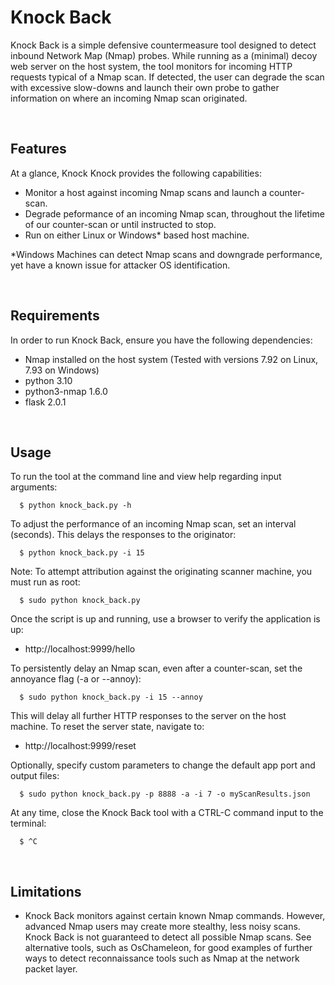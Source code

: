 # Knock Back
<p>Knock Back is a simple defensive countermeasure tool designed to detect inbound  
Network Map (Nmap) probes. While running as a (minimal) decoy web server on the   
host system, the tool monitors for incoming HTTP requests typical of a Nmap scan.  
If detected, the user can degrade the scan with excessive slow-downs and launch   
their own probe to gather information on where an incoming Nmap scan originated.</p>
<br>

## Features
<p>At a glance, Knock Knock provides the following capabilities:</p>

 - Monitor a host against incoming Nmap scans and launch a counter-scan.
 - Degrade peformance of an incoming Nmap scan, throughout the lifetime of our counter-scan or until instructed to stop.
 - Run on either Linux or Windows* based host machine.
<p></p>
 *Windows Machines can detect Nmap scans and downgrade performance, yet have a known issue for attacker OS identification.
<p></p><br>

## Requirements
<p>In order to run Knock Back, ensure you have the following dependencies:</p>

 * Nmap installed on the host system (Tested with versions 7.92 on Linux, 7.93 on Windows)
 * python 3.10
 * python3-nmap 1.6.0
 * flask 2.0.1
<p></p><br>

## Usage
To run the tool at the command line and view help regarding input arguments:
```
  $ python knock_back.py -h
```
To adjust the performance of an incoming Nmap scan, set an interval (seconds). This delays the responses to the originator:
```
  $ python knock_back.py -i 15
```
Note: To attempt attribution against the originating scanner machine, you must run as root:
```
  $ sudo python knock_back.py
```
Once the script is up and running, use a browser to verify the application is up:
- http[]()://localhost:9999/hello

To persistently delay an Nmap scan, even after a counter-scan, set the annoyance flag (-a or --annoy):
```
  $ sudo python knock_back.py -i 15 --annoy
```
This will delay all further HTTP responses to the server on the host machine. To reset the server state, navigate to:
- http[]()://localhost:9999/reset

Optionally, specify custom parameters to change the default app port and output files:
```
  $ sudo python knock_back.py -p 8888 -a -i 7 -o myScanResults.json
```

At any time, close the Knock Back tool with a CTRL-C command input to the terminal:
```
  $ ^C
```
<p></p><br>

## Limitations
- Knock Back monitors against certain known Nmap commands. However, advanced Nmap users may create more stealthy, less noisy scans. 
Knock Back is not guaranteed to detect all possible Nmap scans. See alternative tools, such as OsChameleon, for good examples of
further ways to detect reconnaissance tools such as Nmap at the network packet layer.
